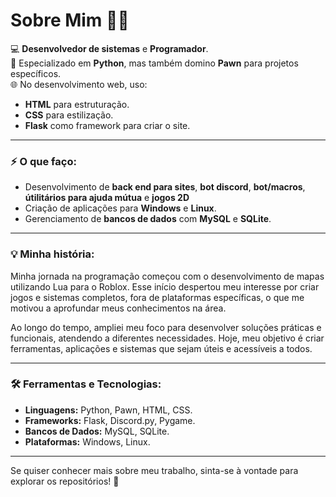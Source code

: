 # Sobre Mim 👨‍💻

💻 **Desenvolvedor de sistemas** e **Programador**.  
🎯 Especializado em **Python**, mas também domino **Pawn** para projetos específicos.  
🌐 No desenvolvimento web, uso:  
- **HTML** para estruturação.  
- **CSS** para estilização.  
- **Flask** como framework para criar o site.  

---

### ⚡ O que faço:
- Desenvolvimento de **back end para sites**, **bot discord**, **bot/macros**, **útilitários para ajuda mútua** e **jogos 2D**  
- Criação de aplicações para **Windows** e **Linux**.  
- Gerenciamento de **bancos de dados** com **MySQL** e **SQLite**.  

---

### 💡 Minha história:
Minha jornada na programação começou com o desenvolvimento de mapas utilizando Lua para o Roblox. Esse início despertou meu interesse por criar jogos e sistemas completos, fora de plataformas específicas, o que me motivou a aprofundar meus conhecimentos na área.

Ao longo do tempo, ampliei meu foco para desenvolver soluções práticas e funcionais, atendendo a diferentes necessidades. Hoje, meu objetivo é criar ferramentas, aplicações e sistemas que sejam úteis e acessíveis a todos.

---

### 🛠️ Ferramentas e Tecnologias:
- **Linguagens:** Python, Pawn, HTML, CSS.  
- **Frameworks:** Flask, Discord.py, Pygame.  
- **Bancos de Dados:** MySQL, SQLite.  
- **Plataformas:** Windows, Linux.  

---  

Se quiser conhecer mais sobre meu trabalho, sinta-se à vontade para explorar os repositórios! 🚀  
